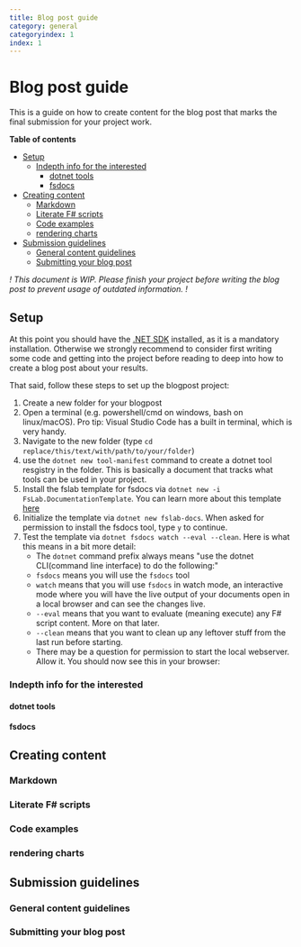 ```yaml
---
title: Blog post guide
category: general
categoryindex: 1
index: 1
---
```


# Blog post guide

This is a guide on how to create content for the blog post that marks the final submission for your project work.

**Table of contents**

- [Setup](#setup)
  - [Indepth info for the interested](#indepth-info-for-the-interested)
    - [dotnet tools](#dotnet-tools)
    - [fsdocs](#fsdocs)
- [Creating content](#creating-content)
  - [Markdown](#markdown)
  - [Literate F# scripts](#literate-f-scripts)
  - [Code examples](#code-examples)
  - [rendering charts](#rendering-charts)
- [Submission guidelines](#submission-guidelines)
  - [General content guidelines](#general-content-guidelines)
  - [Submitting your blog post](#submitting-your-blog-post)

_! This document is WIP. Please finish your project before writing the blog post to prevent usage of outdated information. !_

## Setup

At this point you should have the [.NET SDK](https://dotnet.microsoft.com/download/dotnet/5.0) installed, as it is a mandatory installation. 
Otherwise we strongly recommend to consider first writing some code and getting into the project before reading to deep into how to create a blog post about your results.

That said, follow these steps to set up the blogpost project:

1. Create a new folder for your blogpost
2. Open a terminal (e.g. powershell/cmd on windows, bash on linux/macOS). Pro tip: Visual Studio Code has a built in terminal, which is very handy.
3. Navigate to the new folder (type `cd replace/this/text/with/path/to/your/folder`)
4. use the `dotnet new tool-manifest` command to create a dotnet tool resgistry in the folder. This is basically a document that tracks what tools can be used in your project.
5. Install the fslab template for fsdocs via `dotnet new -i FsLab.DocumentationTemplate`. You can learn more about this template [here](https://fslab.org/docs-template/)
6. Initialize the template via `dotnet new fslab-docs`. When asked for permission to install the fsdocs tool, type `y` to continue. 
7. Test the template via `dotnet fsdocs watch --eval --clean`. Here is what this means in a bit more detail:
   - The `dotnet` command prefix always means "use the dotnet CLI(command line interface) to do the following:"
   - `fsdocs` means you will use the `fsdocs` tool
   - `watch` means that you will use `fsdocs` in watch mode, an interactive mode where you will have the live output of your documents open in a local browser and can see the changes live.
   - `--eval` means that you want to evaluate (meaning execute) any F# script content. More on that later.
   - `--clean` means that you want to clean up any leftover stuff from the last run before starting.
   - There may be a question for permission to start the local webserver. Allow it. You should now see this in your browser:
    ![]()

### Indepth info for the interested

#### dotnet tools

#### fsdocs

## Creating content

### Markdown

### Literate F# scripts

### Code examples

### rendering charts

## Submission guidelines

### General content guidelines

### Submitting your blog post